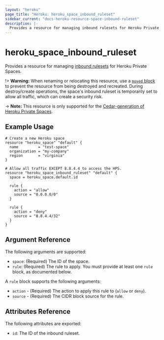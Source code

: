 ```yaml
---
layout: "heroku"
page_title: "Heroku: heroku_space_inbound_ruleset"
sidebar_current: "docs-heroku-resource-space-inbound-ruleset"
description: |-
  Provides a resource for managing inbound rulesets for Heroku Private Spaces.
---
```


# heroku\_space\_inbound\_ruleset

Provides a resource for managing [inbound rulesets](https://devcenter.heroku.com/articles/platform-api-reference#inbound-ruleset) for Heroku Private Spaces.

!> **Warning:** When renaming or relocating this resource, use a [`moved` block](https://developer.hashicorp.com/terraform/language/block/moved) to prevent the resource from being destroyed and recreated. During destroy/create operations, the space's inbound ruleset is temporarily set to allow all traffic, which can create a security risk.

-> **Note:** This resource is only supported for the [Cedar-generation of Heroku Private Spaces](https://devcenter.heroku.com/articles/private-spaces).

## Example Usage

```hcl-terraform
# Create a new Heroku space
resource "heroku_space" "default" {
  name         = "test-space"
  organization = "my-company"
  region       = "virginia"
}

# Allow all traffic EXCEPT 8.8.4.4 to access the HPS.
resource "heroku_space_inbound_ruleset" "default" {
  space = heroku_space.default.id

  rule {
    action = "allow"
    source = "0.0.0.0/0"
  }

  rule {
    action = "deny"
    source = "8.8.4.4/32"
  }
}
```

## Argument Reference

The following arguments are supported:

* `space`: (Required) The ID of the space.
* `rule`: (Required) The rule to apply. You must provide at least one `rule` block, as documented below.

A `rule` block supports the following arguments:

* `action` - (Required) The action to apply this rule to (`allow` or `deny`).
* `source` - (Required) The CIDR block source for the rule.

## Attributes Reference

The following attributes are exported:

* `id`: The ID of the inbound ruleset.
